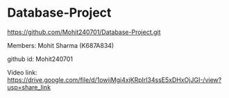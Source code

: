 # Database-Project
https://github.com/Mohit240701/Database-Project.git


Members: Mohit Sharma (K687A834)

github id: Mohit240701

Video link: https://drive.google.com/file/d/1owijMgi4xjKRpIrl34ssE5xDHxOjJGI-/view?usp=share_link
